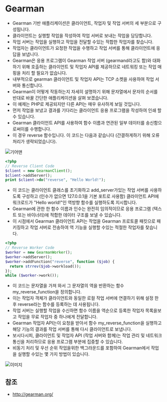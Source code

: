 
# Gearman
- Gearman 기반 애플리케이션은 클라이언트, 작업자 및 작업 서버의 세 부분으로 구성됩니다. 
- 클라이언트는 실행할 작업을 작성하여 작업 서버로 보내는 작업을 담당합니다. 
- 작업 서버는 작업을 실행하고 작업을 전달할 수있는 적합한 작업자를 찾습니다. 
- 작업자는 클라이언트가 요청한 작업을 수행하고 작업 서버를 통해 클라이언트에 응답을 보냅니다. 
- Gearman은 응용 프로그램이 Gearman 작업 서버 (gearmand라고도 함)와 대화하기 위해 호출하는 
클라이언트 및 작업자 API를 제공하므로 네트워킹 또는 작업 매핑을 처리 할 필요가 없습니다. 
- 내부적으로 gearman 클라이언트 및 작업자 API는 TCP 소켓을 사용하여 작업 서버와 통신합니다. 
- Gearman이 어떻게 작동하는지 자세히 설명하기 위해 문자열에서 문자의 순서를 반대로 바꿀 간단한 애플리케이션을 살펴 보겠습니다. 
- 이 예제는 PHP로 제공되지만 다른 API는 매우 유사하게 보일 것입니다.
- 먼저 작업을 보냈고 결과를 기다리는 클라이언트 응용 프로그램을 작성하여 인쇄 할 수 있습니다. 
- Gearman 클라이언트 API를 사용하여 함수 이름과 연관된 일부 데이터를 송신함으로써이를 수행합니다.
- 이 경우 reverse 함수입니다. 이 코드는 다음과 같습니다 (간결하게하기 위해 오류 처리가 생략되었습니다).

![기어맨](http://gearman.org/img/stack.png)


```php
<?php
// Reverse Client Code
$client = new GearmanClient();
$client->addServer();
print $client->do("reverse", "Hello World!");
```

- 이 코드는 클라이언트 클래스를 초기화하고 add_server가있는 작업 서버를 사용하도록 구성하고 (인수가 없으면 127.0.0.1을 기본 포트로 사용함) 클라이언트 API에 워크로드가 "Hello world!"인 역방향 함수를 실행하도록 지시합니다. 
- Gearman에 관한 한 함수 이름과 인수는 완전히 임의적이므로 응용 프로그램 (텍스트 또는 바이너리)에 적합한 데이터 구조를 보낼 수 있습니다. 
- 이 시점에서 Gearman 클라이언트 API는 작업을 Gearman 프로토콜 패킷으로 패키징하고 작업 서버로 전송하여 역 기능을 실행할 수있는 적절한 작업자를 찾습니다. 

```php
<?php
// Reverse Worker Code
$worker = new GearmanWorker();
$worker->addServer();
$worker->addFunction("reverse", function ($job) {
  return strrev($job->workload());
});
while ($worker->work());
```
- 이 코드는 문자열을 가져 와서 그 문자열의 역을 반환하는 함수 my_reverse_function을 정의합니다. 
- 이는 작업자 객체가 클라이언트와 동일한 로컬 작업 서버에 연결하기 위해 설정 한 후 reverse라는 함수를 등록하는 데 사용됩니다. 
- 작업 서버는 실행할 작업을 수신하면 함수 이름을 역순으로 등록한 작업자 목록을보고 작업을 무료 작업자 중 하나에게 전달합니다. 
- Gearman 작업자 API는이 요청을 받아서 함수 my_reverse_function을 실행하고 해당 기능의 결과를 작업 서버를 통해 다시 클라이언트로 보냅니다.
- 보시다시피, 클라이언트 및 작업자 API (작업 서버와 함께)는 작업 관리 및 네트워크 통신을 처리하므로 응용 프로그램 부분에 집중할 수 있습니다. 
- 비동기 처리 및 우선 순위 작업을위한 백그라운드를 포함하여 Gearman에서 작업을 실행할 수있는 몇 가지 방법이 있습니다. 

![이미지](http://gearman.org/img/flow.png)

## 참조
- http://gearman.org/
